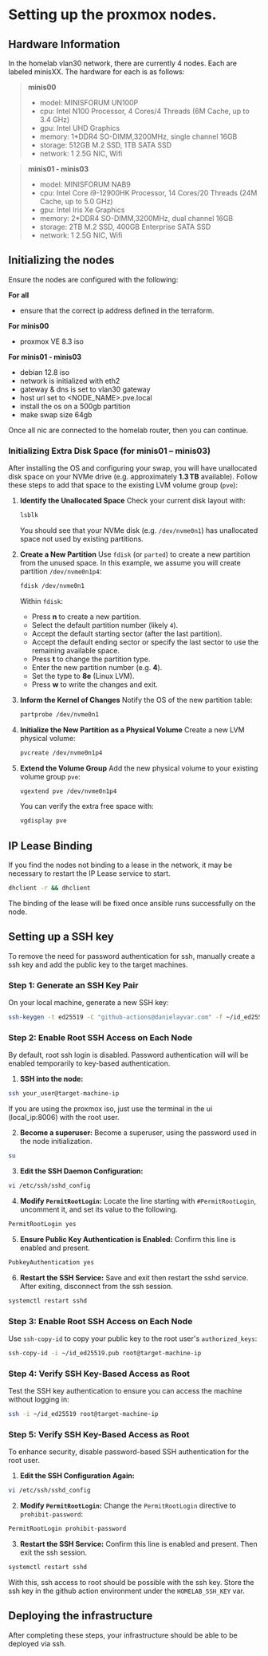 # Setting up the proxmox nodes.

## Hardware Information
In the homelab vlan30 network, there are currently 4 nodes. Each are labeled minisXX.
The hardware for each is as follows:

> __minis00__
> * model: MINISFORUM UN100P
> * cpu: Intel N100 Processor, 4 Cores/4 Threads (6M Cache, up to 3.4 GHz)
> * gpu: Intel UHD Graphics
> * memory: 1*DDR4 SO-DIMM,3200MHz, single channel 16GB
> * storage: 512GB M.2 SSD, 1TB SATA SSD
> * network: 1 2.5G NIC, Wifi

> __minis01 - minis03__
> * model: MINISFORUM NAB9
> * cpu: Intel Core i9-12900HK Processor, 14 Cores/20 Threads (24M Cache, up to 5.0 GHz)
> * gpu: Intel Iris Xe Graphics
> * memory: 2*DDR4 SO-DIMM,3200MHz, dual channel 16GB
> * storage: 2TB M.2 SSD, 400GB Enterprise SATA SSD
> * network: 1 2.5G NIC, Wifi

## Initializing the nodes
Ensure the nodes are configured with the following:

__For all__
* ensure that the correct ip address defined in the terraform.

__For minis00__
* proxmox VE 8.3 iso

__For minis01 - minis03__
* debian 12.8 iso
* network is initialized with eth2
* gateway & dns is set to vlan30 gateway
* host url set to <NODE_NAME>.pve.local
* install the os on a 500gb partition
* make swap size 64gb

Once all nic are connected to the homelab router, then you can continue.

### **Initializing Extra Disk Space (for minis01 – minis03)**

After installing the OS and configuring your swap, you will have unallocated disk space on your NVMe drive (e.g. approximately **1.3 TB** available). Follow these steps to add that space to the existing LVM volume group (`pve`):

1. **Identify the Unallocated Space**
   Check your current disk layout with:
   ```bash
   lsblk
   ```
   You should see that your NVMe disk (e.g. `/dev/nvme0n1`) has unallocated space not used by existing partitions.

2. **Create a New Partition**
   Use `fdisk` (or `parted`) to create a new partition from the unused space. In this example, we assume you will create partition `/dev/nvme0n1p4`:
   ```bash
   fdisk /dev/nvme0n1
   ```
   Within `fdisk`:
   - Press **n** to create a new partition.
   - Select the default partition number (likely `4`).
   - Accept the default starting sector (after the last partition).
   - Accept the default ending sector or specify the last sector to use the remaining available space.
   - Press **t** to change the partition type.
   - Enter the new partition number (e.g. **4**).
   - Set the type to **8e** (Linux LVM).
   - Press **w** to write the changes and exit.

3. **Inform the Kernel of Changes**
   Notify the OS of the new partition table:
   ```bash
   partprobe /dev/nvme0n1
   ```

4. **Initialize the New Partition as a Physical Volume**
   Create a new LVM physical volume:
   ```bash
   pvcreate /dev/nvme0n1p4
   ```

5. **Extend the Volume Group**
   Add the new physical volume to your existing volume group `pve`:
   ```bash
   vgextend pve /dev/nvme0n1p4
   ```
   You can verify the extra free space with:
   ```bash
   vgdisplay pve
   ```

## IP Lease Binding

If you find the nodes not binding to a lease in the network, it may be necessary to restart the IP Lease service to start.

```bash
dhclient -r && dhclient
```
The binding of the lease will be fixed once ansible runs successfully on the node.

## Setting up a SSH key
To remove the need for password authentication for ssh, manually create a ssh key and add the public
key to the target machines.

### **Step 1: Generate an SSH Key Pair**
On your local machine, generate a new SSH key:
```bash
ssh-keygen -t ed25519 -C "github-actions@danielayvar.com" -f ~/id_ed25519
```

### **Step 2: Enable Root SSH Access on Each Node**
By default, root ssh login is disabled. Password authentication will will be enabled temporarily to  key-based authentication.

1. **SSH into the node:**
```bash
ssh your_user@target-machine-ip
```
If you are using the proxmox iso, just use the terminal in the ui (local_ip:8006) with the root user.

2. **Become a superuser:**
Become a superuser, using the password used in the node initialization.
```bash
su
```

3. **Edit the SSH Daemon Configuration:**
```bash
vi /etc/ssh/sshd_config
```

4. **Modify `PermitRootLogin`:**
Locate the line starting with `#PermitRootLogin`, uncomment it, and set its value to the following.
```bash
PermitRootLogin yes
```

5. **Ensure Public Key Authentication is Enabled:**
Confirm this line is enabled and present.
```bash
PubkeyAuthentication yes
```

6. **Restart the SSH Service:**
Save and exit then restart the sshd service. After exiting, disconnect from the ssh session.
```bash
systemctl restart sshd
```

### **Step 3: Enable Root SSH Access on Each Node**
Use `ssh-copy-id` to copy your public key to the root user's `authorized_keys`:
```bash
ssh-copy-id -i ~/id_ed25519.pub root@target-machine-ip
```

### **Step 4: Verify SSH Key-Based Access as Root**
Test the SSH key authentication to ensure you can access the machine without logging in:
```bash
ssh -i ~/id_ed25519 root@target-machine-ip
```

### **Step 5: Verify SSH Key-Based Access as Root**
To enhance security, disable password-based SSH authentication for the root user.

1. **Edit the SSH Configuration Again:**
```bash
vi /etc/ssh/sshd_config
```

2. **Modify `PermitRootLogin`:**
Change the `PermitRootLogin` directive to `prohibit-password`:
```bash
PermitRootLogin prohibit-password
```

3. **Restart the SSH Service:**
Confirm this line is enabled and present. Then exit the ssh session.
```bash
systemctl restart sshd
```

With this, ssh access to root should be possible with the ssh key. Store the ssh key in 
the github action environment under the `HOMELAB_SSH_KEY` var.

## Deploying the infrastructure
After completing these steps, your infrastructure should be able to be deployed via
ssh.
